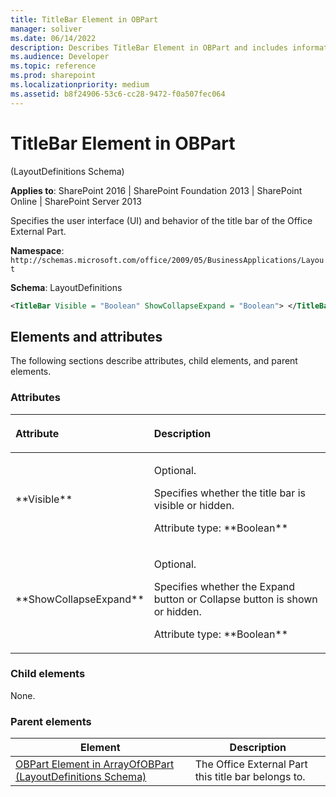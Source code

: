 ```yaml
---
title: TitleBar Element in OBPart
manager: soliver
ms.date: 06/14/2022
description: Describes TitleBar Element in OBPart and includes information on elements and attributes.
ms.audience: Developer
ms.topic: reference
ms.prod: sharepoint
ms.localizationpriority: medium
ms.assetid: b8f24906-53c6-cc28-9472-f0a507fec064
---
```


# TitleBar Element in OBPart 

(LayoutDefinitions Schema)

**Applies to**: SharePoint 2016 | SharePoint Foundation 2013 | SharePoint Online | SharePoint Server 2013

Specifies the user interface (UI) and behavior of the title bar of the Office External Part.

**Namespace**: `http://schemas.microsoft.com/office/2009/05/BusinessApplications/Layout`

**Schema**: LayoutDefinitions

```XML
<TitleBar Visible = "Boolean" ShowCollapseExpand = "Boolean"> </TitleBar>
```

## Elements and attributes

The following sections describe attributes, child elements, and parent elements.

### Attributes

<table>
<colgroup>
<col width="20%" />
<col width="80%" />
</colgroup>
<thead>
<tr class="header">
<th align="left"><p>Attribute</p></th>
<th align="left"><p>Description</p></th>
</tr>
</thead>
<tbody>
<tr class="odd">
<td align="left"><p>**Visible**</p></td>
<td align="left"><p>Optional.</p>
<p>Specifies whether the title bar is visible or hidden.</p>
<p>Attribute type: **Boolean**</p></td>
</tr>
<tr class="even">
<td align="left"><p>**ShowCollapseExpand**</p></td>
<td align="left"><p>Optional.</p>
<p>Specifies whether the Expand button or Collapse button is shown or hidden.</p>
<p>Attribute type: **Boolean**</p></td>
</tr>
</tbody>
</table>

### Child elements

None.

### Parent elements

| Element | Description |
| --- | --- |
| [OBPart Element in ArrayOfOBPart (LayoutDefinitions Schema)](obpart-element-in-arrayofobpart-layoutdefinitions-schema.md) | The Office External Part this title bar belongs to. |








